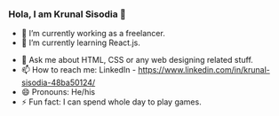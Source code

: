 ### Hola, I am Krunal Sisodia 👋

- 🔭 I’m currently working as a freelancer.
- 🌱 I’m currently learning React.js.
<!--- 👯 I’m looking to collaborate on ...
- 🤔 I’m looking for help with ...-->
- 💬 Ask me about HTML, CSS or any web designing related stuff.
- 📫 How to reach me: LinkedIn - https://www.linkedin.com/in/krunal-sisodia-48ba50124/
- 😄 Pronouns: He/his
- ⚡ Fun fact: I can spend whole day to play games.
